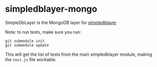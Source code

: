 simpledblayer-mongo
===================

SimpleDbLayer is the MongoDB layer for [simpledblayer](https://github.com/mercmobily/simpledblayer)

Note: to run tests, make sure you run:

    git submodule init
    git submodule update 

This will get the list of tests from the main simpledblayer module, making the `test.js` file workable.

